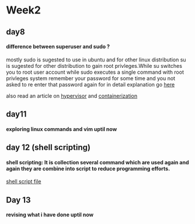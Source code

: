 # Week2 

## day8

#### difference between superuser and sudo ?
 
mostly sudo is sugested to use in ubuntu and for other linux distribution su is sugested for other distribution to gain root privleges.While su switches you to root user account while sudo executes a single command with root privleges system remember your password for some time and you not asked to re enter that password again 
 for in detail explanation go [here](https://www.howtogeek.com/111479/htg-explains-whats-the-difference-between-sudo-su/)

 also read an article on [hypervisor](https://www.vmware.com/topics/glossary/content/hypervisor#:~:text=There%20are%20two%20main%20hypervisor,system%2C%20like%20other%20computer%20programs.) and [containerization](https://www.citrix.com/en-in/solutions/app-delivery-and-security/what-is-containerization.html)

## day11

#### exploring linux commands and vim uptil now 

## day 12 (shell scripting)

#### shell scripting: It is collection several command which are used again and again they are combine into script to reduce programming efforts.

[shell script file](https://github.com/devratapuri/30daysofdev/tree/master/shellscripts)

## Day 13 

#### revising what i have done uptil now 

